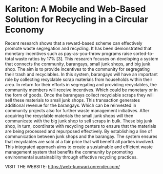 # Kariton: A Mobile and Web-Based Solution for Recycling in a Circular Economy

Recent research shows that a reward-based scheme can effectively promote waste segregation and recycling. It has been demonstrated that monetary incentives such as pay-as-you-throw programs raise sorted-to-total waste ratios by 17% [3]. This research focuses on developing a system that connects the community, barangays, small junk shops, and big junk shop. The aim is to provide incentives to the community for segregating their trash and recyclables. In this system, barangays will have an important role by collecting recyclable scrap materials from households within their area. In return for their efforts in segregating and providing recyclables, the community members will receive incentives. Which could be monetary or in the form of goods. Once the barangays collect recyclable scraps they will sell these materials to small junk shops. This transaction generates additional revenue for the barangays. Which can be reinvested in community projects also for further waste management initiatives. After acquiring the recyclable materials the small junk shops will then communicate with the big junk shop to sell scraps in bulk. These big junk shop, in turn, coordinate with recycling centers to ensure that the materials are being processed and repurposed effectively. By establishing a line of communication between junk shops and the barangay. The system ensures that recyclables are sold at a fair price that will benefit all parties involved. This integrated approach aims to create a sustainable and efficient waste management system that benefits the community by promoting environmental sustainability through effective recycling practices.

VISIT THE WEBSITE: https://web-kunwari.onrender.com/
